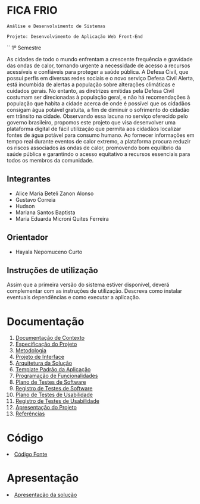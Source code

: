 # FICA FRIO

`Análise e Desenvolvimento de Sistemas`

`Projeto: Desenvolvimento de Aplicação Web Front-End`

`` 1º Semestre

As cidades de todo o mundo enfrentam a crescente frequência e gravidade das ondas de calor, tornando urgente a necessidade de acesso a recursos acessíveis e confiáveis ​​para proteger a saúde pública. A Defesa Civil, que possui perfis em diversas redes sociais e o novo serviço Defesa Civil Alerta, está incumbida de alertas a população sobre alterações climáticas e cuidados gerais. No entanto, as diretrizes emitidas pela Defesa Civil costumam ser direcionadas à população geral, e não há recomendações à população que habita a cidade acerca de onde é possível que os cidadãos consigam água potável gratuita, a fim de diminuir o sofrimento do cidadão em trânsito na cidade. Observando essa lacuna no serviço oferecido pelo governo brasileiro, propomos este projeto que visa desenvolver uma plataforma digital de fácil utilização que permita aos cidadãos localizar fontes de água potável para consumo humano. Ao fornecer informações em tempo real durante eventos de calor extremo, a plataforma procura reduzir os riscos associados às ondas de calor, promovendo bom equilíbrio da saúde pública e garantindo o acesso equitativo a recursos essenciais para todos os membros da comunidade. 

## Integrantes

* Alice Maria Beteli Zanon Alonso
* Gustavo Correia
* Hudson
* Mariana Santos Baptista
* Maria Eduarda Microni Quites Ferreira

## Orientador

* Hayala Nepomuceno Curto

## Instruções de utilização

Assim que a primeira versão do sistema estiver disponível, deverá complementar com as instruções de utilização. Descreva como instalar eventuais dependências e como executar a aplicação.

# Documentação

<ol>
<li><a href="docs/01-Documentação de Contexto.md"> Documentação de Contexto</a></li>
<li><a href="docs/02-Especificação do Projeto.md"> Especificação do Projeto</a></li>
<li><a href="docs/03-Metodologia.md"> Metodologia</a></li>
<li><a href="docs/04-Projeto de Interface.md"> Projeto de Interface</a></li>
<li><a href="docs/05-Arquitetura da Solução.md"> Arquitetura da Solução</a></li>
<li><a href="docs/06-Template Padrão da Aplicação.md"> Template Padrão da Aplicação</a></li>
<li><a href="docs/07-Programação de Funcionalidades.md"> Programação de Funcionalidades</a></li>
<li><a href="docs/08-Plano de Testes de Software.md"> Plano de Testes de Software</a></li>
<li><a href="docs/09-Registro de Testes de Software.md"> Registro de Testes de Software</a></li>
<li><a href="docs/10-Plano de Testes de Usabilidade.md"> Plano de Testes de Usabilidade</a></li>
<li><a href="docs/11-Registro de Testes de Usabilidade.md"> Registro de Testes de Usabilidade</a></li>
<li><a href="docs/12-Apresentação do Projeto.md"> Apresentação do Projeto</a></li>
<li><a href="docs/13-Referências.md"> Referências</a></li>
</ol>

# Código

<li><a href="src/README.md"> Código Fonte</a></li>

# Apresentação

<li><a href="presentation/README.md"> Apresentação da solução</a></li>
